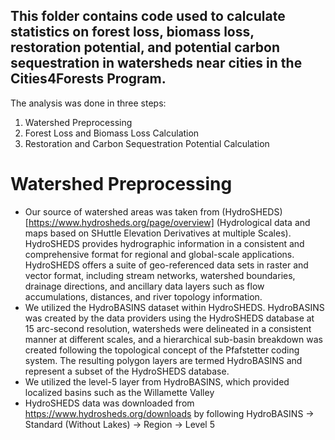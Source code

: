 ## This folder contains code used to calculate statistics on forest loss, biomass loss, restoration potential, and potential carbon sequestration in watersheds near cities in the Cities4Forests Program.
The analysis was done in three steps:
1. Watershed Preprocessing
2. Forest Loss and Biomass Loss Calculation
3. Restoration and Carbon Sequestration Potential Calculation


# Watershed Preprocessing
- Our source of watershed areas was taken from (HydroSHEDS)[https://www.hydrosheds.org/page/overview] (Hydrological data and maps based on SHuttle Elevation Derivatives at multiple Scales). HydroSHEDS provides hydrographic information in a consistent and comprehensive format for regional and global-scale applications. HydroSHEDS offers a suite of geo-referenced data sets in raster and vector format, including stream networks, watershed boundaries, drainage directions, and ancillary data layers such as flow accumulations, distances, and river topology information. 
- We utilized the HydroBASINS dataset within HydroSHEDS. HydroBASINS was created by the data providers using the HydroSHEDS database at 15 arc-second resolution, watersheds were delineated in a consistent manner at different scales, and a hierarchical sub-basin breakdown was created following the topological concept of the Pfafstetter coding system. The resulting polygon layers are termed HydroBASINS and represent a subset of the HydroSHEDS database.
- We utilized the level-5 layer from HydroBASINS, which provided localized basins such as the Willamette Valley 
- HydroSHEDS data was downloaded from https://www.hydrosheds.org/downloads by following HydroBASINS -> Standard (Without Lakes) -> Region -> Level 5
